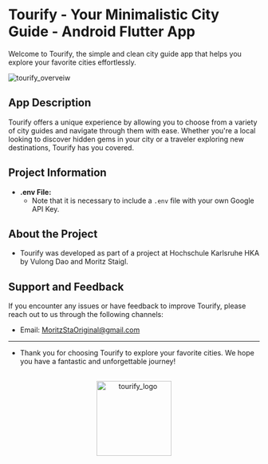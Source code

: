 # Tourify - Your Minimalistic City Guide - Android Flutter App

Welcome to Tourify, the simple and clean city guide app that helps you explore your favorite cities effortlessly.

![tourify_overveiw](https://github.com/MoritzSt4/Tourify/assets/81319287/0d42daf5-ef17-4fd0-90ec-ddf674c3b5f5)

## App Description

Tourify offers a unique experience by allowing you to choose from a variety of city guides and navigate through them with ease. Whether you're a local looking to discover hidden gems in your city or a traveler exploring new destinations, Tourify has you covered.

## Project Information

- **.env File:**
  - Note that it is necessary to include a `.env` file with your own Google API Key.

## About the Project

  - Tourify was developed as part of a project at Hochschule Karlsruhe HKA by Vulong Dao and Moritz Staigl.

 ## Support and Feedback

If you encounter any issues or have feedback to improve Tourify, please reach out to us through the following channels:

- Email: [MoritzStaOriginal@gmail.com](mailto:MoritzStaOriginal@gmail.com)

---

- Thank you for choosing Tourify to explore your favorite cities. We hope you have a fantastic and unforgettable journey!
<p align="center">
<br>
<img src="https://github.com/MoritzSt4/Tourify/assets/81319287/d1dd9fe0-fdda-45b1-a7dc-e8d6eb75d3a9" alt="tourify_logo" width="150"/>
</p>
  



